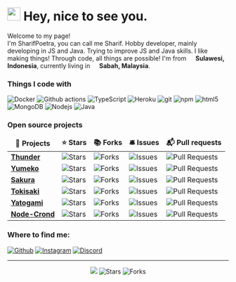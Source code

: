 <h1><img src="https://emojis.slackmojis.com/emojis/images/1531849430/4246/blob-sunglasses.gif?1531849430" width="30"/> Hey, nice to see you.</h1>

<p>Welcome to my page! </br> I'm SharifPoetra, you can call me Sharif. Hobby developer, mainly developing in JS and Java. Trying to improve JS and Java skills. I like making things! Through code, all things are possible! I'm from <img src="https://image.flaticon.com/icons/svg/323/323372.svg" width="13"/> <b>Sulawesi, Indonesia</b>, currently living in <img src="https://image.flaticon.com/icons/svg/197/197581.svg" width="13"/> <b>Sabah, Malaysia</b>. </p>

<h3>Things I code with</h3>
<p>
  <img alt="Docker" src="https://img.shields.io/badge/-Docker-46a2f1?style=flat-square&logo=docker&logoColor=white" />
  <img alt="Github actions" src="https://img.shields.io/badge/-Github_Actions-2088FF?style=flat-square&logo=github-actions&logoColor=white" />
  <img alt="TypeScript" src="https://img.shields.io/badge/-TypeScript-007ACC?style=flat-square&logo=typescript&logoColor=white" />
  <img alt="Heroku" src="https://img.shields.io/badge/-Heroku-430098?style=flat-square&logo=heroku&logoColor=white" />
  <img alt="git" src="https://img.shields.io/badge/-Git-F05032?style=flat-square&logo=git&logoColor=white" />
  <img alt="npm" src="https://img.shields.io/badge/-NPM-CB3837?style=flat-square&logo=npm&logoColor=white" />
  <img alt="html5" src="https://img.shields.io/badge/-HTML5-E34F26?style=flat-square&logo=html5&logoColor=white" />
  <img alt="MongoDB" src="https://img.shields.io/badge/-MongoDB-13aa52?style=flat-square&logo=mongodb&logoColor=white" />
  <img alt="Nodejs" src="https://img.shields.io/badge/-Nodejs-43853d?style=flat-square&logo=Node.js&logoColor=white" />
  <img alt="Java" src="https://img.shields.io/badge/-Java-007396?style=flat-square&logo=Java&logoColor=white" />
</p>

<h3>Open source projects</h3>
<table>
  <thead align="center">
    <tr border: none;>
      <td><b>🎁 Projects</b></td>
      <td><b>⭐ Stars</b></td>
      <td><b>📚 Forks</b></td>
      <td><b>🛎 Issues</b></td>
      <td><b>📬 Pull requests</b></td>
    </tr>
  </thead>
  <tbody>
    <tr>
	    <td><a href="https://github.com/SharifPoetra/thunder-java"><b>Thunder</b></a></td>
      <td><img alt="Stars" src="https://img.shields.io/github/stars/SharifPoetra/thunder-java?style=flat-square&labelColor=343b41"/></td>
      <td><img alt="Forks" src="https://img.shields.io/github/forks/SharifPoetra/thunder-java?style=flat-square&labelColor=343b41"/></td>
      <td><img alt="Issues" src="https://img.shields.io/github/issues/SharifPoetra/thunder-java?style=flat-square&labelColor=343b41"/></td>
      <td><img alt="Pull Requests" src="https://img.shields.io/github/issues-pr/SharifPoetra/thunder-java?style=flat-square&labelColor=343b41"/></td>
    </tr>
    <tr>
      <td><a href="https://github.com/SharifPoetra/yumeko"><b>Yumeko</b></a></td>
      <td><img alt="Stars" src="https://img.shields.io/github/stars/SharifPoetra/yumeko?style=flat-square&labelColor=343b41"/></td>
      <td><img alt="Forks" src="https://img.shields.io/github/forks/SharifPoetra/yumeko?style=flat-square&labelColor=343b41"/></td>
      <td><img alt="Issues" src="https://img.shields.io/github/issues/SharifPoetra/yumeko?style=flat-square&labelColor=343b41"/></td>
      <td><img alt="Pull Requests" src="https://img.shields.io/github/issues-pr/SharifPoetra/yumeko?style=flat-square&labelColor=343b41"/></td>
    </tr>
    <tr>
      <td><a href="https://github.com/SharifPoetra/sakura"><b>Sakura</b></a></td>
      <td><img alt="Stars" src="https://img.shields.io/github/stars/SharifPoetra/sakura?style=flat-square&labelColor=343b41"/></td>
      <td><img alt="Forks" src="https://img.shields.io/github/forks/SharifPoetra/sakura?style=flat-square&labelColor=343b41"/></td>
      <td><img alt="Issues" src="https://img.shields.io/github/issues/SharifPoetra/sakura?style=flat-square&labelColor=343b41"/></td>
      <td><img alt="Pull Requests" src="https://img.shields.io/github/issues-pr/SharifPoetra/sakura?style=flat-square&labelColor=343b41"/></td>
    </tr>
    <tr>
      <td><a href="https://github.com/SharifPoetra/tokisaki"><b>Tokisaki</b></a></td>
      <td><img alt="Stars" src="https://img.shields.io/github/stars/SharifPoetra/tokisaki?style=flat-square&labelColor=343b41"/></td>
      <td><img alt="Forks" src="https://img.shields.io/github/forks/SharifPoetra/tokisaki?style=flat-square&labelColor=343b41"/></td>
      <td><img alt="Issues" src="https://img.shields.io/github/issues/SharifPoetra/tokisaki?style=flat-square&labelColor=343b41"/></td>
      <td><img alt="Pull Requests" src="https://img.shields.io/github/issues-pr/SharifPoetra/tokisaki?style=flat-square&labelColor=343b41"/></td>
    </tr>
    <tr>
      <td><a href="https://github.com/SharifPoetra/yatogami"><b>Yatogami</b></a></td>
      <td><img alt="Stars" src="https://img.shields.io/github/stars/SharifPoetra/yatogami?style=flat-square&labelColor=343b41"/></td>
      <td><img alt="Forks" src="https://img.shields.io/github/forks/SharifPoetra/yatogami?style=flat-square&labelColor=343b41"/></td>
      <td><img alt="Issues" src="https://img.shields.io/github/issues/SharifPoetra/yatogami?style=flat-square&labelColor=343b41"/></td>
      <td><img alt="Pull Requests" src="https://img.shields.io/github/issues-pr/SharifPoetra/yatogami?style=flat-square&labelColor=343b41"/></td>
    </tr>
    <tr>
      <td><a href="https://github.com/SharifPoetra/node-crond"><b>Node-Crond</b></a></td>
      <td><img alt="Stars" src="https://img.shields.io/github/stars/SharifPoetra/node-crond?style=flat-square&labelColor=343b41"/></td>
      <td><img alt="Forks" src="https://img.shields.io/github/forks/SharifPoetra/node-crond?style=flat-square&labelColor=343b41"/></td>
      <td><img alt="Issues" src="https://img.shields.io/github/issues/SharifPoetra/node-crond?style=flat-square&labelColor=343b41"/></td>
      <td><img alt="Pull Requests" src="https://img.shields.io/github/issues-pr/SharifPoetra/node-crond?style=flat-square&labelColor=343b41"/></td>
    </tr>
  </tbody>
</table>
<h3>Where to find me:</h3>
<p>
<a href="https://github.com/SharifPoetra" target="_blank"><img alt="Github" src="https://img.shields.io/badge/GitHub-%2312100E.svg?style=for-the-badge&logo=Github&logoColor=white" /></a>
<a href="https://www.instagram.com/sharifpoetra/" target="_blank"><img alt="Instagram" src="https://img.shields.io/badge/-instagram-E4405F?style=for-the-badge&logo=instagram&logoColor=white" /></a>
<a href="https://discord.gg/ZEFrfj5" target="_blank"><img alt="Discord" src="https://img.shields.io/badge/-Discord-7289DA?style=for-the-badge&logo=discord&logoColor=white" /></a>

</p>

------------
<!-- <p align="center">This README file is generated automatically!</br>Last updated: Sunday, 26 July, 11:03 GMT+8</p> -->
<p align="center"><img src="https://github.com/SharifPoetra/SharifPoetra/workflows/README%20build/badge.svg" /> <img alt="Stars" src="https://img.shields.io/github/stars/SharifPoetra/SharifPoetra?style=flat-square&labelColor=343b41"/> <img alt="Forks" src="https://img.shields.io/github/forks/SharifPoetra/SharifPoetra?style=flat-square&labelColor=343b41"/></td></p>
